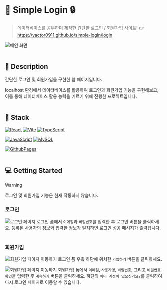 # 🔑 Simple Login 🔒

> 데이터베이스를 공부하며 제작한 간단한 로그인 / 회원가입 사이트! 👉 https://vactor0911.github.io/simple-login/login

![메인 화면]()
<br />
<br />

## 📖 Description

간단한 로그인 및 회원가입을 구현한 웹 페이지입니다.

localhost 환경에서 데이터베이스를 활용하여 로그인과 회원가입 기능을 구현해보고,  
이를 통해 데이터베이스 활용 능력을 기르기 위해 진행한 프로젝트입니다.
<br />
<br />

## 🔧 Stack

[![React](https://img.shields.io/badge/REACT-61DAFB?style=for-the-badge&logo=react&logoColor=000)](https://react.dev/)
[![Vite](https://img.shields.io/badge/VITE-646CFF?style=for-the-badge&logo=vite&logoColor=white)](https://vite.dev/guide/)
[![TypeScript](https://img.shields.io/badge/TYPESCRIPT-3178C6?style=for-the-badge&logo=typescript&logoColor=white)](https://www.typescriptlang.org/)

[![JavaScript](https://img.shields.io/badge/JAVASCRIPT-F7DF1E?style=for-the-badge&logo=javascript&logoColor=black)](https://www.ecma-international.org/publications-and-standards/standards/ecma-262/)
[![MySQL](https://img.shields.io/badge/MySQL-4479A1?style=for-the-badge&logo=mysql&logoColor=white)](https://www.mysql.com/)

[![GithubPages](https://img.shields.io/badge/GITHUB_PAGES-222222?style=for-the-badge&logo=githubpages&logoColor=white)](https://pages.github.com/)
<br />
<br />

## 💻 Getting Started

> [!WARNING]
> 로그인 및 회원가입 기능은 현재 작동하지 않습니다.

### 로그인

![로그인 페이지]()
로그인 폼에서 `이메일`과 `비밀번호`를 입력한 후 로그인 버튼을 클릭하세요.
등록된 사용자의 정보와 입력한 정보가 일치하면 로그인 성공 메시지가 출력됩니다.
<br />
<br />

### 회원가입

![회원가입 페이지 이동하기]()
로그인 폼 우측 하단에 위치한 `가입하기` 버튼을 클릭하세요.

![회원가입 페이지 이동하기]()
회원가입 폼에서 `이메일`, `사용자명`, `비밀번호`, 그리고 `비밀번호 확인`을 입력한 후 `계속하기` 버튼을 클릭하세요.
하단의 `이미 계정이 있으신가요?`를 클릭하여 다시 로그인 페이지로 이동할 수 있습니다.
<br />
<br />
